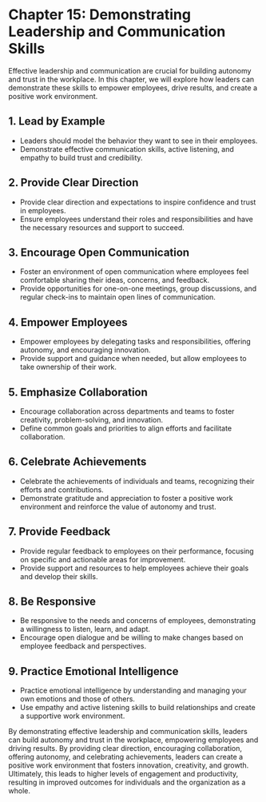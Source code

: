 Chapter 15: Demonstrating Leadership and Communication Skills
=============================================================

Effective leadership and communication are crucial for building autonomy and trust in the workplace. In this chapter, we will explore how leaders can demonstrate these skills to empower employees, drive results, and create a positive work environment.

**1. Lead by Example**
----------------------

* Leaders should model the behavior they want to see in their employees.
* Demonstrate effective communication skills, active listening, and empathy to build trust and credibility.

**2. Provide Clear Direction**
------------------------------

* Provide clear direction and expectations to inspire confidence and trust in employees.
* Ensure employees understand their roles and responsibilities and have the necessary resources and support to succeed.

**3. Encourage Open Communication**
-----------------------------------

* Foster an environment of open communication where employees feel comfortable sharing their ideas, concerns, and feedback.
* Provide opportunities for one-on-one meetings, group discussions, and regular check-ins to maintain open lines of communication.

**4. Empower Employees**
------------------------

* Empower employees by delegating tasks and responsibilities, offering autonomy, and encouraging innovation.
* Provide support and guidance when needed, but allow employees to take ownership of their work.

**5. Emphasize Collaboration**
------------------------------

* Encourage collaboration across departments and teams to foster creativity, problem-solving, and innovation.
* Define common goals and priorities to align efforts and facilitate collaboration.

**6. Celebrate Achievements**
-----------------------------

* Celebrate the achievements of individuals and teams, recognizing their efforts and contributions.
* Demonstrate gratitude and appreciation to foster a positive work environment and reinforce the value of autonomy and trust.

**7. Provide Feedback**
-----------------------

* Provide regular feedback to employees on their performance, focusing on specific and actionable areas for improvement.
* Provide support and resources to help employees achieve their goals and develop their skills.

**8. Be Responsive**
--------------------

* Be responsive to the needs and concerns of employees, demonstrating a willingness to listen, learn, and adapt.
* Encourage open dialogue and be willing to make changes based on employee feedback and perspectives.

**9. Practice Emotional Intelligence**
--------------------------------------

* Practice emotional intelligence by understanding and managing your own emotions and those of others.
* Use empathy and active listening skills to build relationships and create a supportive work environment.

By demonstrating effective leadership and communication skills, leaders can build autonomy and trust in the workplace, empowering employees and driving results. By providing clear direction, encouraging collaboration, offering autonomy, and celebrating achievements, leaders can create a positive work environment that fosters innovation, creativity, and growth. Ultimately, this leads to higher levels of engagement and productivity, resulting in improved outcomes for individuals and the organization as a whole.
